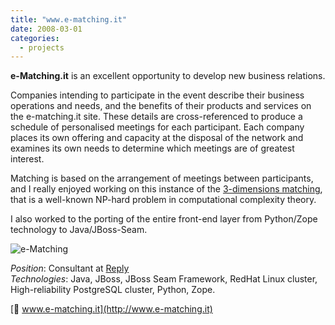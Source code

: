 ```yaml
---
title: "www.e-matching.it"
date: 2008-03-01
categories:
  - projects
---
```

**e-Matching.it** is an excellent opportunity to develop new business relations.

Companies intending to participate in the event describe their business operations and needs, and the benefits of their products and services on the e-matching.it site. These details are cross-referenced to produce a schedule of personalised meetings for each participant. Each company places its own offering and capacity at the disposal of the network and examines its own needs to determine which meetings are of greatest interest.

Matching is based on the arrangement of meetings between participants, and I really enjoyed working on this instance of the [3-dimensions matching](http://en.wikipedia.org/wiki/3-dimensional_matching), that is a well-known NP-hard problem in computational complexity theory.

I also worked to the porting of the entire front-end layer from Python/Zope technology to Java/JBoss-Seam.

![e-Matching](../e-matching-it_2008.jpg)

_Position_: Consultant at [Reply](http://www.reply.it/ "Reply")  
_Technologies_: Java, JBoss, JBoss Seam Framework, RedHat Linux cluster, High-reliability PostgreSQL cluster, Python, Zope.

[🔗 www.e-matching.it](http://www.e-matching.it)
